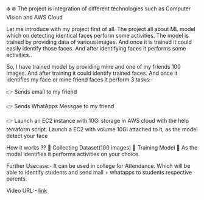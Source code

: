 ❄️ ❄️  The project is integration of different technologies such as Computer Vision and AWS Cloud

Let me introduce with my project first of all. The project all about ML model which on detecting identical faces perform some activities.
The model is trained by providing data of various images. And once it is trained it could easily identify those faces. And after identifying faces it performs some activities..

So, I have trained model by providing mine and one of my friends 100 images. And after training it could identify  trained faces. And once it identifies my face or mine friend faces it perform 3 tasks:-

👉  Sends email to my friend

👉  Sends WhatApps Messgae to my friend

👉  Launch an EC2 instance with 10Gi storage in AWS cloud with the help terraform script.
Launch a EC2 with volume 10Gi attached to it, as the model detect your face

How it works ??
📌 Collecting Dataset(100 images)
📌 Training Model
📌 As the model identifies it performs activities on your choice.

Further Usecase:-
It can be used in college for Attendance. Which will be able to identify students and send mail + whatapps to students respective parents.

Video URL:- [link](https://www.linkedin.com/posts/vivek-kumar-sahu-bb3a61195_worldrecordholder-training-internship-activity-6812465711810670592-Gdku?utm_source=linkedin_share&utm_medium=member_desktop_web)
